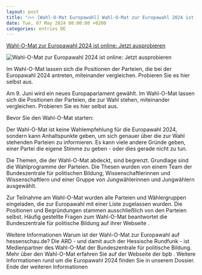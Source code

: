 ```yaml
---
layout: post
title: "🔥🔥 [Wahl-O-Mat Europawahl] Wahl-O-Mat zur Europawahl 2024 ist online: Jetzt ausprobieren"
date: Tue, 07 May 2024 08:00:00 +0200
categories: entries DE
---
```

[Wahl-O-Mat zur Europawahl 2024 ist online: Jetzt ausprobieren](https://www.hessenschau.de/politik/europawahl/wahl-o-mat-zur-europawahl-2024-ist-online-jetzt-ausprobieren-v1,wahlomat-2024-100.html)

![Wahl-O-Mat zur Europawahl 2024 ist online: Jetzt ausprobieren](https://www.hessenschau.de/politik/wahlomat-2024-europawahl-100~_t-1715073394908_v-16to9__retina.png)

Im Wahl-O-Mat lassen sich die Positionen der Parteien, die bei der Europawahl 2024 antreten, miteinander vergleichen. Probieren Sie es hier selbst aus.

Am 9. Juni wird ein neues Europaparlament gewählt. Im Wahl-O-Mat lassen sich die Positionen der Parteien, die zur Wahl stehen, miteinander vergleichen. Probieren Sie es hier selbst aus.

Bevor Sie den Wahl-O-Mat starten:

Der Wahl-O-Mat ist keine Wahlempfehlung für die Europawahl 2024, sondern kann Anhaltspunkte geben, um sich genauer über die zur Wahl stehenden Parteien zu informieren. Es kann viele andere Gründe geben, einer Partei die eigene Stimme zu geben - oder dies gerade nicht zu tun.

Die Themen, die der Wahl-O-Mat abdeckt, sind begrenzt. Grundlage sind die Wahlprogramme der Parteien. Die Thesen wurden von einem Team der Bundeszentrale für politischen Bildung, Wissenschaftlerinnen und Wissenschaftlern und einer Gruppe von Jungwählerinnen und Jungwählern ausgewählt.

Zur Teilnahme am Wahl-O-Mat wurden alle Parteien und Wählergruppen eingeladen, die zur Europawahl mit einer Liste zugelassen wurden. Die Positionen und Begründungen stammen ausschließlich von den Parteien selbst. Häufig gestellte Fragen zum Wahl-O-Mat beantwortet die Bundeszentrale für politische Bildung auf ihrer Webseite .

Weitere Informationen Warum ist der Wahl-O-Mat zur Europawahl auf hessenschau.de? Die ARD - und damit auch der Hessische Rundfunk - ist Medienpartner des Wahl-O-Mat der Bundeszentrale für politische Bildung. Mehr über den Wahl-O-Mat erfahren Sie auf der Webseite der bpb . Weitere Informationen rund um die Europawahl 2024 finden Sie in unserem Dossier. Ende der weiteren Informationen

